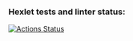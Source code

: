 ### Hexlet tests and linter status:
[![Actions Status](https://github.com/stap780/rails-project-63/actions/workflows/hexlet-check.yml/badge.svg)](https://github.com/stap780/rails-project-63/actions)